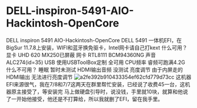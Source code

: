 # DELL-inspiron-5491-AIO-Hackintosh-OpenCore
DELL inspiron 5491 AIO-Hackintosh-OpenCore
DELL 5491 一体机EFI，在BigSur 11.7.8上安装，WIFI和蓝牙换免驱卡，Intel网卡请自己打kext
什么可用？
显卡 UHD 620 MX250已屏蔽
网卡 RTL8111 BCM94360NG
声音 ALC274(id=35)
USB 使用USBToolBox定制 全可用
CPU频率 睿频可跑满4.2G
什么不可用？
睡眠 暂时未测试
HDMI输出音频 没测试
亮度调节 由于内屏走的HDMI输出 无法进行亮度调节
![a2fe392b910433354ef62cfd779d73cc](https://github.com/Stese18/DELL-inspiron-5491-AIO-Hackintosh-OpenCore/assets/134680522/14c82ce1-a8dd-4a5c-b2ba-272ddee605b4)
这机器EFI来源很气，我在7/8和7/7这两天在群里帮忙安装，已经说了收费45一台，这机器原主接受了，等安装完 马上做硬盘引导时，说没钱，手里就10块，就算和他说了一开始他接受，他还是不打算给，所以我就删了EFI，留在我手里。
